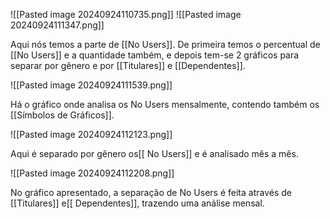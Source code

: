 ![[Pasted image 20240924110735.png]]
![[Pasted image 20240924111347.png]]


Aqui nós temos a parte de [[No Users]].
De primeira temos o percentual de [[No Users]] e a quantidade também, e depois tem-se 2 gráficos para separar por gênero e por [[Titulares]] e [[Dependentes]].



![[Pasted image 20240924111539.png]]


Há o gráfico onde analisa os No Users mensalmente, contendo também os [[Símbolos de Gráficos]].


![[Pasted image 20240924112123.png]]


Aqui é separado por gênero os[[ No Users]] e é analisado mês a mês.


![[Pasted image 20240924112208.png]]


No gráfico apresentado, a separação de No Users é feita através de [[Titulares]] e[[ Dependentes]], trazendo uma análise mensal.